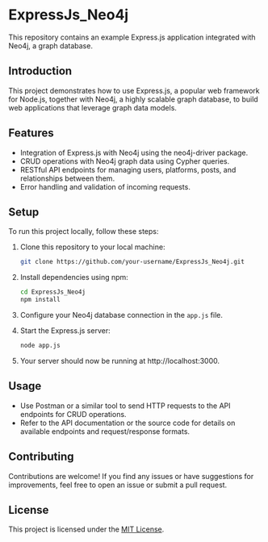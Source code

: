 
# ExpressJs_Neo4j

This repository contains an example Express.js application integrated with Neo4j, a graph database.

## Introduction

This project demonstrates how to use Express.js, a popular web framework for Node.js, together with Neo4j, a highly scalable graph database, to build web applications that leverage graph data models.

## Features

- Integration of Express.js with Neo4j using the neo4j-driver package.
- CRUD operations with Neo4j graph data using Cypher queries.
- RESTful API endpoints for managing users, platforms, posts, and relationships between them.
- Error handling and validation of incoming requests.

## Setup

To run this project locally, follow these steps:

1. Clone this repository to your local machine:

   ```bash
   git clone https://github.com/your-username/ExpressJs_Neo4j.git
   ```

2. Install dependencies using npm:

   ```bash
   cd ExpressJs_Neo4j
   npm install
   ```

3. Configure your Neo4j database connection in the `app.js` file.

4. Start the Express.js server:

   ```bash
   node app.js 
   ```

5. Your server should now be running at http://localhost:3000.

## Usage

- Use Postman or a similar tool to send HTTP requests to the API endpoints for CRUD operations.
- Refer to the API documentation or the source code for details on available endpoints and request/response formats.

## Contributing

Contributions are welcome! If you find any issues or have suggestions for improvements, feel free to open an issue or submit a pull request.

## License

This project is licensed under the [MIT License](LICENSE).
```
